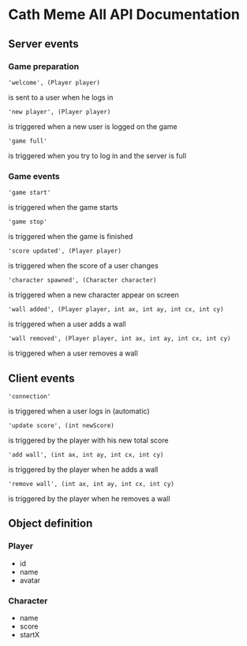 Cath Meme All API Documentation
==============

## Server events
### Game preparation
```
'welcome', (Player player)
```
is sent to a user when he logs in

```
'new player', (Player player)
```
is triggered when a new user is logged on the game

```
'game full'
```
is triggered when you try to log in and the server is full

### Game events
```
'game start'
```
is triggered when the game starts

```
'game stop'
```
is triggered when the game is finished

```
'score updated', (Player player)
```
is triggered when the score of a user changes

```
'character spawned', (Character character)
```
is triggered when a new character appear on screen

```
'wall added', (Player player, int ax, int ay, int cx, int cy)
```
is triggered when a user adds a wall

```
'wall removed', (Player player, int ax, int ay, int cx, int cy)
```
is triggered when a user removes a wall


## Client events
```
'connection'
```
is triggered when a user logs in (automatic)

```
'update score', (int newScore)
```
is triggered by the player with his new total score

```
'add wall', (int ax, int ay, int cx, int cy)
```
is triggered by the player when he adds a wall

```
'remove wall', (int ax, int ay, int cx, int cy)
```
is triggered by the player when he removes a wall


## Object definition
### Player
* id
* name
* avatar


### Character
* name
* score
* startX

